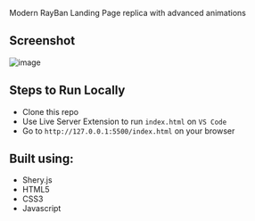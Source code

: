 Modern RayBan Landing Page replica with advanced animations 

## Screenshot
![image](https://github.com/SoNiC-HeRE/Rayban-Landing-Page/assets/96797205/a5dabcf1-2e89-4223-bc8c-0dfbac197d6e)

## Steps to Run Locally
- Clone this repo
- Use Live Server Extension to run `index.html` on `VS Code`
- Go to `http://127.0.0.1:5500/index.html` on your browser

## Built using:
- Shery.js
- HTML5
- CSS3
- Javascript
